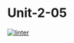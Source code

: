 # Unit-2-05
 [![linter](https://github.com/Brayden-Leblanc/Unit-2-05/workflows/linter/badge.svg)](https://github.com/marketplace/actions/super-linter)

